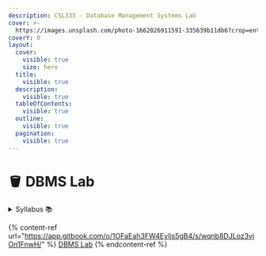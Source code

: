 ```yaml
---
description: CSL333 - Database Management Systems Lab
cover: >-
  https://images.unsplash.com/photo-1662026911591-335639b11db6?crop=entropy&cs=srgb&fm=jpg&ixid=M3wxOTcwMjR8MHwxfHNlYXJjaHw5fHxzcWx8ZW58MHx8fHwxNzE5MDUzMTI4fDA&ixlib=rb-4.0.3&q=85
coverY: 0
layout:
  cover:
    visible: true
    size: hero
  title:
    visible: true
  description:
    visible: true
  tableOfContents:
    visible: true
  outline:
    visible: true
  pagination:
    visible: true
---
```


# 🪣 DBMS Lab

<details>

<summary>Syllabus 📚</summary>

[CSL333](https://drive.google.com/file/d/1KpT-sA1KYh-KBHoKcuOoZPp\_gZBNLh6q/view?usp=drive\_link)👈

</details>

{% content-ref url="https://app.gitbook.com/o/1OFaEah3FW4EyIjs5gB4/s/wqnb8DJLoz3vjOn1FnwH/" %}
[DBMS Lab](https://app.gitbook.com/o/1OFaEah3FW4EyIjs5gB4/s/wqnb8DJLoz3vjOn1FnwH/)
{% endcontent-ref %}
